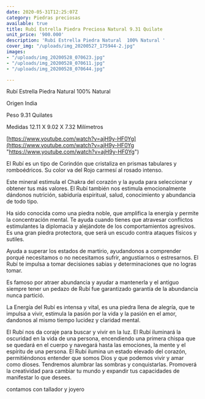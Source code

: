 ```yaml
---
date: 2020-05-31T12:25:07Z
category: Piedras preciosas
available: true
title: Rubí Estrella Piedra Preciosa Natural 9.31 Quilate
unit_price: '900.000'
description: 'Rubí Estrella Piedra Natural  100% Natural '
cover_img: "/uploads/img_20200527_175944-2.jpg"
images:
- "/uploads/img_20200528_070623.jpg"
- "/uploads/img_20200528_070611.jpg"
- "/uploads/img_20200528_070644.jpg"

---
```

Rubí Estrella Piedra Natural 100% Natural 

Origen India 

Peso 9.31 Quilates 

Medidas 12.11 X 9.02 X 7.32 Milímetros

[https://www.youtube.com/watch?v=ajH9y-HF0Yg](https://www.youtube.com/watch?v=ajH9y-HF0Yg "https://www.youtube.com/watch?v=ajH9y-HF0Yg")

El Rubí es un tipo de Corindón que cristaliza en prismas tabulares y romboédricos. Su color va del Rojo carmesí al rosado intenso.

Este mineral estimula el Chakra del corazón y la ayuda para seleccionar y obtener tus más valores. El Rubí también nos estimula emocionalmente dándonos nutrición, sabiduría espiritual, salud, conocimiento y abundancia de todo tipo.

Ha sido conocida como una piedra noble, que amplifica la energía y permite la concentración mental. Te ayuda cuando tienes que atravesar conflictos estimulantes la diplomacia y alejándote de los comportamientos agresivos. Es una gran piedra protectora, que será un escudo contra ataques físicos y sutiles.

Ayuda a superar los estados de martirio, ayudandonos a comprender porqué necesitamos o no necesitamos sufrir, angustiarnos o estresarnos. El Rubí te impulsa a tomar decisiones sabias y determinaciones que no logras tomar.

Es famoso por atraer abundancia y ayudar a mantenerla y el antiguo siempre tener un pedazo de Rubí fue garantizado garantía de la abundancia nunca partició.

La Energía del Rubí es intensa y vital, es una piedra llena de alegría, que te impulsa a vivir, estimula la pasión por la vida y la pasión en el amor, dandonos al mismo tiempo lucidez y claridad mental.

El Rubí nos da coraje para buscar y vivir en la luz. El Rubí iluminará la oscuridad en la vida de una persona, encendiendo una primera chispa que se quedará en el cuerpo y navegará hasta las emociones, la mente y el espíritu de una persona. El Rubí ilumina un estado elevado del corazón, permitiéndonos entender que somos Dios y que podemos vivir y amar como dioses. Tendremos alumbrar las sombras y conquistarlas. Promoverá la creatividad para cambiar tu mundo y expandir tus capacidades de manifestar lo que desees.

contamos con tallador y joyero